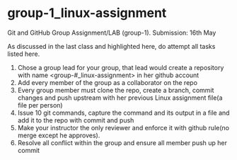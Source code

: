 # group-1_linux-assignment

Git and GitHub
Group Assignment/LAB (group-1). Submission: 16th May

As discussed in the last class and highlighted here, do attempt all tasks
listed here.
1. Chose a group lead for your group, that lead would create a
repository with name &lt;group-#_linux-assignment&gt; in her github
account
2. Add every member of the group as a collaborator on the repo
3. Every group member must clone the repo, create a branch, commit
changes and push upstream with her previous Linux assignment
file(a file per person)
4. Issue 10 git commands, capture the command and its output in a
file and add it to the repo with commit and push
5. Make your instructor the only reviewer and enforce it with github
rule(no merge except he approves).
6. Resolve all conflict within the group and ensure all member push
up her commit
